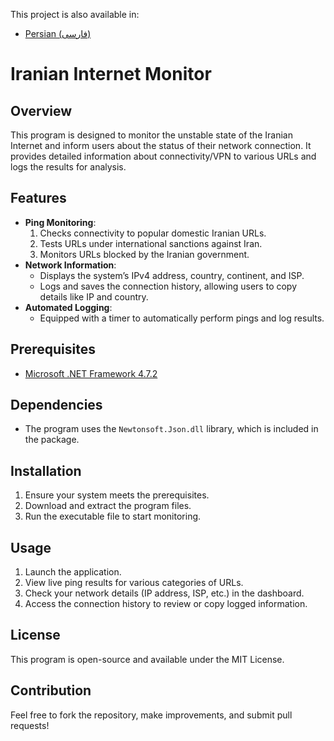 This project is also available in:
- [Persian (فارسی)](README.fa.md)
# Iranian Internet Monitor

## Overview
This program is designed to monitor the unstable state of the Iranian Internet and inform users about the status of their network connection. It provides detailed information about connectivity/VPN to various URLs and logs the results for analysis.

## Features
- **Ping Monitoring**:
  1. Checks connectivity to popular domestic Iranian URLs.
  2. Tests URLs under international sanctions against Iran.
  3. Monitors URLs blocked by the Iranian government.
- **Network Information**:
  - Displays the system’s IPv4 address, country, continent, and ISP.
  - Logs and saves the connection history, allowing users to copy details like IP and country.
- **Automated Logging**:
  - Equipped with a timer to automatically perform pings and log results.

## Prerequisites
- [Microsoft .NET Framework 4.7.2](https://dotnet.microsoft.com/en-us/download/dotnet-framework/net472)

## Dependencies
- The program uses the `Newtonsoft.Json.dll` library, which is included in the package.

## Installation
1. Ensure your system meets the prerequisites.
2. Download and extract the program files.
3. Run the executable file to start monitoring.

## Usage
1. Launch the application.
2. View live ping results for various categories of URLs.
3. Check your network details (IP address, ISP, etc.) in the dashboard.
4. Access the connection history to review or copy logged information.

## License
This program is open-source and available under the MIT License.

## Contribution
Feel free to fork the repository, make improvements, and submit pull requests!

